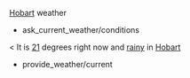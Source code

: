 [Hobart](city) weather
* ask_current_weather/conditions

< It is [21](temperature) degrees right now and [rainy](condition) in [Hobart](city)
* provide_weather/current
